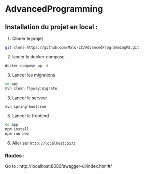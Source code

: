 # AdvancedProgramming

## Installation du projet en local :

1. Cloner le projet

```bash
git clone https://github.com/Malo-LC/AdvancedProgrammingM2.git
```

2. lancer le docker-compose

```bash
docker-compose up -d
```

3. Lancer les migrations

```bash
cd api
mvn clean flyway:migrate
```

3. Lancer le serveur

```bash
mvn spring-boot:run
```

5. Lancer le frontend

```bash
cd app
npm install
npm run dev
```

6. Aller sur `http://localhost:5173`

### Routes :

Go to : http://localhost:8080/swagger-ui/index.html#/
